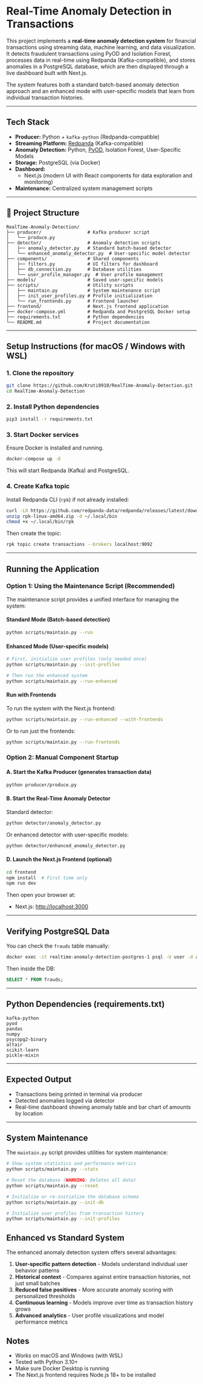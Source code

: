 # Real-Time Anomaly Detection in Transactions

This project implements a **real-time anomaly detection system** for financial transactions using streaming data, machine learning, and data visualization. It detects fraudulent transactions using PyOD and Isolation Forest, processes data in real-time using Redpanda (Kafka-compatible), and stores anomalies in a PostgreSQL database, which are then displayed through a live dashboard built with Next.js.

The system features both a standard batch-based anomaly detection approach and an enhanced mode with user-specific models that learn from individual transaction histories.

---

## Tech Stack
- **Producer:** Python + `kafka-python` (Redpanda-compatible)
- **Streaming Platform:** [Redpanda](https://redpanda.com/) (Kafka-compatible)
- **Anomaly Detection:** Python, [PyOD](https://github.com/yzhao062/pyod), Isolation Forest, User-Specific Models
- **Storage:** PostgreSQL (via Docker)
- **Dashboard:** 
  - Next.js (modern UI with React components for data exploration and monitoring)
- **Maintenance:** Centralized system management scripts

---

## 📁 Project Structure

```
RealTime-Anomaly-Detection/
├── producer/                 # Kafka producer script
│   └── produce.py
├── detector/                 # Anomaly detection scripts
│   ├── anomaly_detector.py   # Standard batch-based detector
│   └── enhanced_anomaly_detector.py  # User-specific model detector
├── components/               # Shared components
│   ├── filters.py            # UI filters for dashboard
│   ├── db_connection.py      # Database utilities
│   └── user_profile_manager.py  # User profile management
├── models/                   # Saved user-specific models
├── scripts/                  # Utility scripts
│   ├── maintain.py           # System maintenance script
│   ├── init_user_profiles.py # Profile initialization
│   └── run_frontends.py      # Frontend launcher
├── frontend/                 # Next.js frontend application
├── docker-compose.yml        # Redpanda and PostgreSQL Docker setup
├── requirements.txt          # Python dependencies
└── README.md                 # Project documentation
```

---

##  Setup Instructions (for macOS / Windows with WSL)

### 1. Clone the repository
```bash
git clone https://github.com/Kruti0910/RealTime-Anomaly-Detection.git
cd RealTime-Anomaly-Detection
```

### 2. Install Python dependencies
```bash
pip3 install -r requirements.txt
```

### 3. Start Docker services
Ensure Docker is installed and running.
```bash
docker-compose up -d
```
This will start Redpanda (Kafka) and PostgreSQL.

### 4. Create Kafka topic
Install Redpanda CLI (`rpk`) if not already installed:
```bash
curl -LO https://github.com/redpanda-data/redpanda/releases/latest/download/rpk-linux-amd64.zip
unzip rpk-linux-amd64.zip -d ~/.local/bin
chmod +x ~/.local/bin/rpk
```
Then create the topic:
```bash
rpk topic create transactions --brokers localhost:9092
```

---

##  Running the Application

### Option 1: Using the Maintenance Script (Recommended)

The maintenance script provides a unified interface for managing the system:

#### Standard Mode (Batch-based detection)
```bash
python scripts/maintain.py --run
```

#### Enhanced Mode (User-specific models)
```bash
# First, initialize user profiles (only needed once)
python scripts/maintain.py --init-profiles

# Then run the enhanced system
python scripts/maintain.py --run-enhanced
```

#### Run with Frontends
To run the system with the Next.js frontend:
```bash
python scripts/maintain.py --run-enhanced --with-frontends
```

Or to run just the frontends:
```bash
python scripts/maintain.py --run-frontends
```

### Option 2: Manual Component Startup

#### A. Start the Kafka Producer (generates transaction data)
```bash
python producer/produce.py
```

#### B. Start the Real-Time Anomaly Detector
Standard detector:
```bash
python detector/anomaly_detector.py
```

Or enhanced detector with user-specific models:
```bash
python detector/enhanced_anomaly_detector.py
```


#### D. Launch the Next.js Frontend (optional)
```bash
cd frontend
npm install  # First time only
npm run dev
```

Then open your browser at:
- Next.js: [http://localhost:3000](http://localhost:3000)

---

##  Verifying PostgreSQL Data
You can check the `frauds` table manually:
```bash
docker exec -it realtime-anomaly-detection-postgres-1 psql -U user -d anomalies
```
Then inside the DB:
```sql
SELECT * FROM frauds;
```

---

##  Python Dependencies (requirements.txt)
```
kafka-python
pyod
pandas
numpy
psycopg2-binary
altair
scikit-learn
pickle-mixin
```

---

##  Expected Output
- Transactions being printed in terminal via producer
- Detected anomalies logged via detector
- Real-time dashboard showing anomaly table and bar chart of amounts by location

---

##  System Maintenance

The `maintain.py` script provides utilities for system maintenance:

```bash
# Show system statistics and performance metrics
python scripts/maintain.py --stats

# Reset the database (WARNING: Deletes all data)
python scripts/maintain.py --reset

# Initialize or re-initialize the database schema
python scripts/maintain.py --init-db

# Initialize user profiles from transaction history
python scripts/maintain.py --init-profiles
```

## Enhanced vs Standard System

The enhanced anomaly detection system offers several advantages:

1. **User-specific pattern detection** - Models understand individual user behavior patterns
2. **Historical context** - Compares against entire transaction histories, not just small batches
3. **Reduced false positives** - More accurate anomaly scoring with personalized thresholds
4. **Continuous learning** - Models improve over time as transaction history grows
5. **Advanced analytics** - User profile visualizations and model performance metrics

##  Notes
- Works on macOS and Windows (with WSL)
- Tested with Python 3.10+
- Make sure Docker Desktop is running
- The Next.js frontend requires Node.js 18+ to be installed

